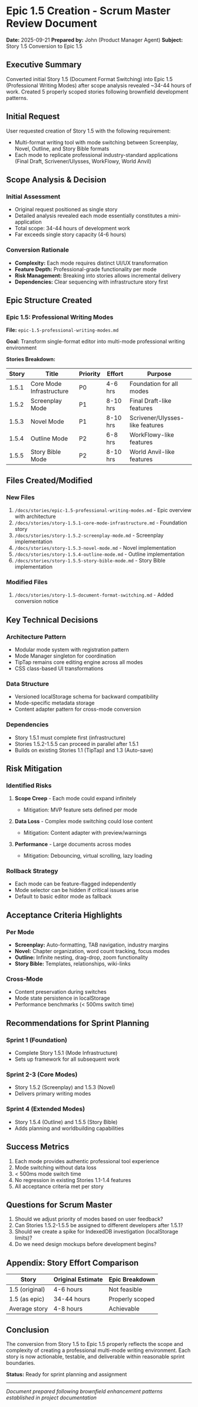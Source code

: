 # Epic 1.5 Creation - Scrum Master Review Document

**Date:** 2025-09-21
**Prepared by:** John (Product Manager Agent)
**Subject:** Story 1.5 Conversion to Epic 1.5

## Executive Summary

Converted initial Story 1.5 (Document Format Switching) into Epic 1.5 (Professional Writing Modes) after scope analysis revealed ~34-44 hours of work. Created 5 properly scoped stories following brownfield development patterns.

## Initial Request

User requested creation of Story 1.5 with the following requirement:
- Multi-format writing tool with mode switching between Screenplay, Novel, Outline, and Story Bible formats
- Each mode to replicate professional industry-standard applications (Final Draft, Scrivener/Ulysses, WorkFlowy, World Anvil)

## Scope Analysis & Decision

### Initial Assessment
- Original request positioned as single story
- Detailed analysis revealed each mode essentially constitutes a mini-application
- Total scope: 34-44 hours of development work
- Far exceeds single story capacity (4-6 hours)

### Conversion Rationale
- **Complexity:** Each mode requires distinct UI/UX transformation
- **Feature Depth:** Professional-grade functionality per mode
- **Risk Management:** Breaking into stories allows incremental delivery
- **Dependencies:** Clear sequencing with infrastructure story first

## Epic Structure Created

### Epic 1.5: Professional Writing Modes
**File:** `epic-1.5-professional-writing-modes.md`

**Goal:** Transform single-format editor into multi-mode professional writing environment

**Stories Breakdown:**

| Story | Title | Priority | Effort | Purpose |
|-------|-------|----------|--------|---------|
| 1.5.1 | Core Mode Infrastructure | P0 | 4-6 hrs | Foundation for all modes |
| 1.5.2 | Screenplay Mode | P1 | 8-10 hrs | Final Draft-like features |
| 1.5.3 | Novel Mode | P1 | 8-10 hrs | Scrivener/Ulysses-like features |
| 1.5.4 | Outline Mode | P2 | 6-8 hrs | WorkFlowy-like features |
| 1.5.5 | Story Bible Mode | P2 | 8-10 hrs | World Anvil-like features |

## Files Created/Modified

### New Files
1. `/docs/stories/epic-1.5-professional-writing-modes.md` - Epic overview with architecture
2. `/docs/stories/story-1.5.1-core-mode-infrastructure.md` - Foundation story
3. `/docs/stories/story-1.5.2-screenplay-mode.md` - Screenplay implementation
4. `/docs/stories/story-1.5.3-novel-mode.md` - Novel implementation
5. `/docs/stories/story-1.5.4-outline-mode.md` - Outline implementation
6. `/docs/stories/story-1.5.5-story-bible-mode.md` - Story Bible implementation

### Modified Files
1. `/docs/stories/story-1.5-document-format-switching.md` - Added conversion notice

## Key Technical Decisions

### Architecture Pattern
- Modular mode system with registration pattern
- Mode Manager singleton for coordination
- TipTap remains core editing engine across all modes
- CSS class-based UI transformations

### Data Structure
- Versioned localStorage schema for backward compatibility
- Mode-specific metadata storage
- Content adapter pattern for cross-mode conversion

### Dependencies
- Story 1.5.1 must complete first (infrastructure)
- Stories 1.5.2-1.5.5 can proceed in parallel after 1.5.1
- Builds on existing Stories 1.1 (TipTap) and 1.3 (Auto-save)

## Risk Mitigation

### Identified Risks
1. **Scope Creep** - Each mode could expand infinitely
   - Mitigation: MVP feature sets defined per mode

2. **Data Loss** - Complex mode switching could lose content
   - Mitigation: Content adapter with preview/warnings

3. **Performance** - Large documents across modes
   - Mitigation: Debouncing, virtual scrolling, lazy loading

### Rollback Strategy
- Each mode can be feature-flagged independently
- Mode selector can be hidden if critical issues arise
- Default to basic editor mode as fallback

## Acceptance Criteria Highlights

### Per Mode
- **Screenplay:** Auto-formatting, TAB navigation, industry margins
- **Novel:** Chapter organization, word count tracking, focus modes
- **Outline:** Infinite nesting, drag-drop, zoom functionality
- **Story Bible:** Templates, relationships, wiki-links

### Cross-Mode
- Content preservation during switches
- Mode state persistence in localStorage
- Performance benchmarks (< 500ms switch time)

## Recommendations for Sprint Planning

### Sprint 1 (Foundation)
- Complete Story 1.5.1 (Mode Infrastructure)
- Sets up framework for all subsequent work

### Sprint 2-3 (Core Modes)
- Story 1.5.2 (Screenplay) and 1.5.3 (Novel)
- Delivers primary writing modes

### Sprint 4 (Extended Modes)
- Story 1.5.4 (Outline) and 1.5.5 (Story Bible)
- Adds planning and worldbuilding capabilities

## Success Metrics

1. Each mode provides authentic professional tool experience
2. Mode switching without data loss
3. < 500ms mode switch time
4. No regression in existing Stories 1.1-1.4 features
5. All acceptance criteria met per story

## Questions for Scrum Master

1. Should we adjust priority of modes based on user feedback?
2. Can Stories 1.5.2-1.5.5 be assigned to different developers after 1.5.1?
3. Should we create a spike for IndexedDB investigation (localStorage limits)?
4. Do we need design mockups before development begins?

## Appendix: Story Effort Comparison

| Story | Original Estimate | Epic Breakdown |
|-------|------------------|----------------|
| 1.5 (original) | 4-6 hours | Not feasible |
| 1.5 (as epic) | 34-44 hours | Properly scoped |
| Average story | 4-8 hours | Achievable |

## Conclusion

The conversion from Story 1.5 to Epic 1.5 properly reflects the scope and complexity of creating a professional multi-mode writing environment. Each story is now actionable, testable, and deliverable within reasonable sprint boundaries.

**Status:** Ready for sprint planning and assignment

---

*Document prepared following brownfield enhancement patterns established in project documentation*